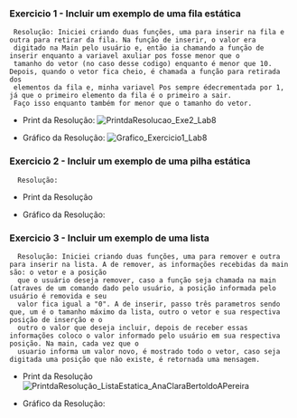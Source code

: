 ### Exercicio 1 - Incluir um exemplo de uma fila estática 

     Resolução: Iniciei criando duas funções, uma para inserir na fila e outra para retirar da fila. Na função de inserir, o valor era 
     digitado na Main pelo usuário e, então ia chamando a função de inserir enquanto a variavel axuliar pos fosse menor que o 
     tamanho do vetor (no caso desse codigo) enquanto é menor que 10. Depois, quando o vetor fica cheio, é chamada a função para retirada dos 
     elementos da fila e, minha variavel Pos sempre édecrementada por 1, já que o primeiro elemento da fila é o primeiro a sair. 
     Faço isso enquanto também for menor que o tamanho do vetor.
    
+ Print da Resolução: 
![PrintdaResolucao_Exe2_Lab8](https://user-images.githubusercontent.com/101759772/199851093-b9ab3ac2-1554-4131-9e44-7678a8147569.PNG)

 + Gráfico da Resolução:
 ![Grafico_Exercicio1_Lab8](https://user-images.githubusercontent.com/101759772/199852303-5df2db7b-3ea0-4582-9e99-e318d19170f3.PNG)

 

### Exercicio 2 - Incluir um exemplo de uma pilha estática

      Resolução: 
      
+ Print da Resolução


+ Gráfico da Resolução:



### Exercicio 3 - Incluir um exemplo de uma lista
      Resolução: Iniciei criando duas funções, uma para remover e outra para inserir na lista. A de remover, as informações recebidas da main são: o vetor e a posição
      que o usuário deseja remover, caso a função seja chamada na main (atraves de um comando dado pelo usuário, a posição informada pelo usuário é removida e seu 
      valor fica igual a "0". A de inserir, passo três parametros sendo que, um é o tamanho máximo da lista, outro o vetor e sua respectiva posição de inserção e o  
      outro o valor que deseja incluir, depois de receber essas informações coloco o valor informado pelo usuário em sua respectiva posição. Na main, cada vez que o 
      usuario informa um valor novo, é mostrado todo o vetor, caso seja digitada uma posição que não existe, é retornada uma mensagem. 
      
+ Print da Resolução 
![PrintdaResolução_ListaEstatica_AnaClaraBertoldoAPereira](https://user-images.githubusercontent.com/101759772/201550807-6a7868bc-b869-4ed9-8a57-e114e3b90fda.jpg)

+ Gráfico da Resolução:
